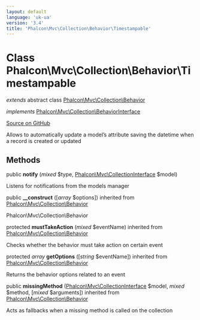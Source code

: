 ```yaml
---
layout: default
language: 'uk-ua'
version: '3.4'
title: 'Phalcon\Mvc\Collection\Behavior\Timestampable'
---
```


# Class **Phalcon\Mvc\Collection\Behavior\Timestampable**

*extends* abstract class [Phalcon\Mvc\Collection\Behavior](/3.4/en/api/Phalcon_Mvc_Collection_Behavior)

*implements* [Phalcon\Mvc\Collection\BehaviorInterface](/3.4/en/api/Phalcon_Mvc_Collection_BehaviorInterface)

<a href="https://github.com/phalcon/cphalcon/tree/v3.4.0/phalcon/mvc/collection/behavior/timestampable.zep" class="btn btn-default btn-sm">Source on GitHub</a>

Allows to automatically update a model’s attribute saving the datetime when a record is created or updated

## Methods

public **notify** (*mixed* $type, [Phalcon\Mvc\CollectionInterface](/3.4/en/api/Phalcon_Mvc_CollectionInterface) $model)

Listens for notifications from the models manager

public **__construct** ([*array* $options]) inherited from [Phalcon\Mvc\Collection\Behavior](/3.4/en/api/Phalcon_Mvc_Collection_Behavior)

Phalcon\Mvc\Collection\Behavior

protected **mustTakeAction** (*mixed* $eventName) inherited from [Phalcon\Mvc\Collection\Behavior](/3.4/en/api/Phalcon_Mvc_Collection_Behavior)

Checks whether the behavior must take action on certain event

protected *array* **getOptions** ([*string* $eventName]) inherited from [Phalcon\Mvc\Collection\Behavior](/3.4/en/api/Phalcon_Mvc_Collection_Behavior)

Returns the behavior options related to an event

public **missingMethod** ([Phalcon\Mvc\CollectionInterface](/3.4/en/api/Phalcon_Mvc_CollectionInterface) $model, *mixed* $method, [*mixed* $arguments]) inherited from [Phalcon\Mvc\Collection\Behavior](/3.4/en/api/Phalcon_Mvc_Collection_Behavior)

Acts as fallbacks when a missing method is called on the collection